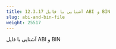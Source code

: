 ```yaml
---
title: 12.3.17 آشنایی با فایل ABI و BIN
slug: abi-and-bin-file
weight: 25517
---
```

آشنایی با فایل ABI و BIN